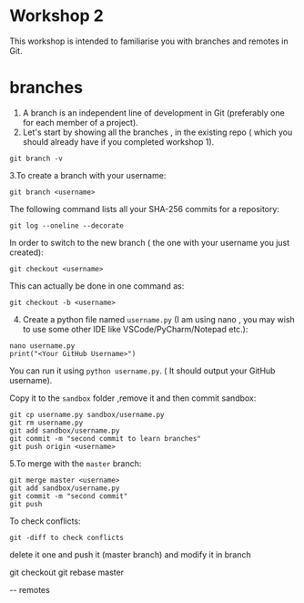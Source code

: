 # Workshop 2
This workshop is intended to familiarise you with branches and remotes in Git.

# branches

1. A branch is an independent line of development in Git (preferably one for each member of a project).
2. Let's start by showing all the branches , in the existing repo ( which you should already have if you completed workshop 1).

```git branch -v ```

3.To create a branch with your username:
```
git branch <username>
```
The following command lists all your SHA-256 commits for a repository:
```
git log --oneline --decorate
```
In order to switch to the new branch ( the one with your username you just created):
```
git checkout <username> 
```
This can actually be done in one command as:
```
git checkout -b <username>
```
4. Create a python file named ```username.py``` (I am using nano , you may wish to use some other IDE like VSCode/PyCharm/Notepad etc.):
```
nano username.py
print("<Your GitHub Username>")
```
You can run it using ```python username.py```. ( It should output your GitHub username).

Copy it to the ```sandbox``` folder ,remove it and then commit sandbox:
```
git cp username.py sandbox/username.py
git rm username.py
git add sandbox/username.py
git commit -m "second commit to learn branches"
git push origin <username>
```

5.To merge with the ```master``` branch:
```
git merge master <username>
git add sandbox/username.py
git commit -m "second commit"
git push
```

To check conflicts:
```
git -diff to check conflicts
```
delete it one and push it (master branch) and modify it in <username> branch

git checkout <username>
git rebase master

-- remotes
